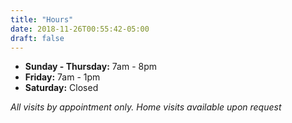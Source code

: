```yaml
---
title: "Hours"
date: 2018-11-26T00:55:42-05:00
draft: false
---
```


* **Sunday - Thursday:** 7am - 8pm
* **Friday:** 7am - 1pm
* **Saturday:** Closed

_All visits by appointment only. Home visits available upon request_
